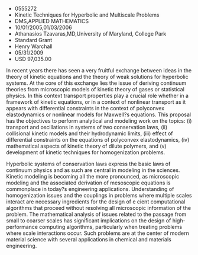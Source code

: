 
* 0555272
* Kinetic Techniques for Hyperbolic and Multiscale Problems
* DMS,APPLIED MATHEMATICS
* 10/01/2005,01/03/2006
* Athanasios Tzavaras,MD,University of Maryland, College Park
* Standard Grant
* Henry Warchall
* 05/31/2009
* USD 97,035.00

In recent years there has seen a very fruitful exchange between ideas in the
theory of kinetic equations and the theory of weak solutions for hyperbolic
systems. At the core of this exchange lies the issue of deriving continuum
theories from microscopic models of kinetic theory of gases or statistical
physics. In this context transport properties play a crucial role whether in a
framework of kinetic equations, or in a context of nonlinear transport as it
appears with differential constraints in the context of polyconvex
elastodynamics or nonlinear models for Maxwell?s equations. This proposal has
the objectives to perform analytical and modeling work on the topics: (i)
transport and oscillations in systems of two conservation laws, (ii) collisional
kinetic models and their hydrodynamic limits, (iii) effect of differential
constraints on the equations of polyconvex elastodynamics, (iv) mathematical
aspects of kinetic theory of dilute polymers, and (v) development of kinetic
techniques for homogenization problems.

Hyperbolic systems of conservation laws express the basic laws of continuum
physics and as such are central in modeling in the sciences. Kinetic modeling is
becoming all the more pronounced, as microscopic modeling and the associated
derivation of mesoscopic equations is commonplace in today?s engineering
applications. Understanding of homogenization issues and the couplings in
problems where multiple scales interact are necessary ingredients for the design
of e cient computational algorithms that proceed without resolving all
microscopic information of the problem. The mathematical analysis of issues
related to the passage from small to coarser scales has significant implications
on the design of high-performance computing algorithms, particularly when
treating problems where scale interactions occur. Such problems are at the
center of modern material science with several applications in chemical and
materials engineering.
